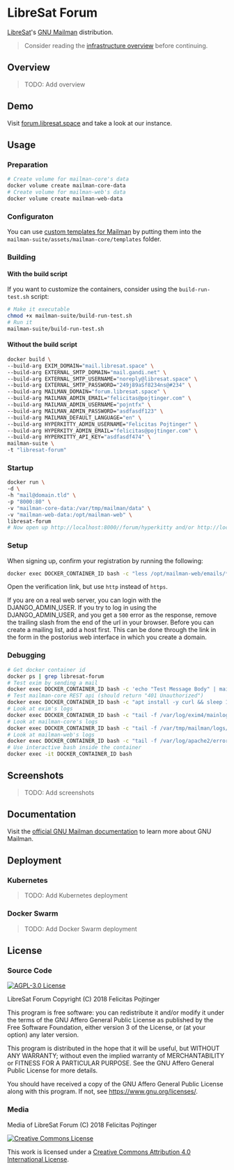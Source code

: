 # LibreSat Forum

[LibreSat](http://libresat.space/)'s [GNU Mailman](http://www.list.org/) distribution.

> Consider reading the [infrastructure overview](https://github.com/opensdcp/opensdcp-infrastructure#overview) before continuing.

## Overview

> TODO: Add overview

## Demo

Visit [forum.libresat.space](https://forum.libresat.space) and take a look at our instance.

## Usage

### Preparation

```bash
# Create volume for mailman-core's data
docker volume create mailman-core-data
# Create volume for mailman-web's data
docker volume create mailman-web-data
```

### Configuraton

You can use [custom templates for Mailman](http://docs.mailman3.org/en/latest/config-core.html#configure-templates) by putting them into the `mailman-suite/assets/mailman-core/templates` folder.

### Building

#### With the build script

If you want to customize the containers, consider using the `build-run-test.sh` script:

```bash
# Make it executable
chmod +x mailman-suite/build-run-test.sh
# Run it
mailman-suite/build-run-test.sh
```

#### Without the build script

```bash
docker build \
--build-arg EXIM_DOMAIN="mail.libresat.space" \
--build-arg EXTERNAL_SMTP_DOMAIN="mail.gandi.net" \
--build-arg EXTERNAL_SMTP_USERNAME="noreply@libresat.space" \
--build-arg EXTERNAL_SMTP_PASSWORD="249j89aSf8234ns@#234" \
--build-arg MAILMAN_DOMAIN="forum.libresat.space" \
--build-arg MAILMAN_ADMIN_EMAIL="felicitas@pojtinger.com" \
--build-arg MAILMAN_ADMIN_USERNAME="pojntfx" \
--build-arg MAILMAN_ADMIN_PASSWORD="asdfasdf123" \
--build-arg MAILMAN_DEFAULT_LANGUAGE="en" \
--build-arg HYPERKITTY_ADMIN_USERNAME="Felicitas Pojtinger" \
--build-arg HYPERKITY_ADMIN_EMAIL="felicitas@pojtinger.com" \
--build-arg HYPERKITTY_API_KEY="asdfasdf474" \
mailman-suite \
-t "libresat-forum"
```

### Startup

```bash
docker run \
-d \
-h "mail@domain.tld" \
-p "8000:80" \
-v "mailman-core-data:/var/tmp/mailman/data" \
-v "mailman-web-data:/opt/mailman-web" \
libresat-forum
# Now open up http://localhost:8000//forum/hyperkitty and/or http://localhost:8000//forum/postorius and sign up!
```

### Setup

When signing up, confirm your registration by running the following:

```bash
docker exec DOCKER_CONTAINER_ID bash -c "less /opt/mailman-web/emails/*.log"
```

Open the verification link, but use `http` instead of `https`.

If you are on a real web server, you can login with the DJANGO_ADMIN_USER. If you try to log in using the DJANGO_ADMIN_USER, and you get a `500` error as the response, remove the trailing slash from the end of the url in your browser. Before you can create a mailing list, add a host first. This can be done through the link in the form in the postorius web interface in which you create a domain.

### Debugging

```bash
# Get docker container id
docker ps | grep libresat-forum
# Test exim by sending a mail
docker exec DOCKER_CONTAINER_ID bash -c 'echo "Test Message Body" | mail -s "Test Message Subject" user@domain.tld'
# Test mailman-core REST api (should return "401 Unauthorized")
docker exec DOCKER_CONTAINER_ID bash -c "apt install -y curl && sleep 15 && curl http://localhost:8001/3.1 && apt remove curl"
# Look at exim's logs
docker exec DOCKER_CONTAINER_ID bash -c "tail -f /var/log/exim4/mainlog" # This will log all mail traffic
# Look at mailman-core's logs
docker exec DOCKER_CONTAINER_ID bash -c "tail -f /var/tmp/mailman/logs/mailman.log" # When you sign up and verify using hyperkitty/postorius, the REST actions will show up here
# Look at mailman-web's logs
docker exec DOCKER_CONTAINER_ID bash -c "tail -f /var/log/apache2/error.log" # mailman-web's wsgi server logs here
# Use interactive bash inside the container
docker exec -it DOCKER_CONTAINER_ID bash
```

## Screenshots

> TODO: Add screenshots

## Documentation

Visit the [official GNU Mailman documentation](http://docs.mailman3.org/en/latest/) to learn more about GNU Mailman.

## Deployment

### Kubernetes

> TODO: Add Kubernetes deployment

### Docker Swarm

> TODO: Add Docker Swarm deployment

## License

### Source Code

<a rel="license" href="https://www.gnu.org/licenses/agpl.html">
  <img alt="AGPL-3.0 License" style="border-width:0" src="https://www.gnu.org/graphics/agplv3-155x51.png"/>
</a>

LibreSat Forum
Copyright (C) 2018 Felicitas Pojtinger

This program is free software: you can redistribute it and/or modify it under the terms of the GNU Affero General Public License as published by the Free Software Foundation, either version 3 of the License, or (at your option) any later version.

This program is distributed in the hope that it will be useful, but WITHOUT ANY WARRANTY; without even the implied warranty of MERCHANTABILITY or FITNESS FOR A PARTICULAR PURPOSE. See the GNU Affero General Public License for more details.

You should have received a copy of the GNU Affero General Public License along with this program. If not, see <https://www.gnu.org/licenses/>.

### Media

Media of LibreSat Forum (C) 2018 Felicitas Pojtinger

<a rel="license" href="http://creativecommons.org/licenses/by/4.0/">
  <img alt="Creative Commons License" style="border-width:0" src="https://i.creativecommons.org/l/by/4.0/88x31.png"/>
</a>

This work is licensed under a <a rel="license" href="http://creativecommons.org/licenses/by/4.0/">Creative Commons Attribution 4.0 International License</a>.
